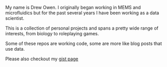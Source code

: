 My name is Drew Owen. I originally began working in MEMS and microfluidics but for the past several years I have been working as a data scientist. 

This is a collection of personal projects and spans a pretty wide range of interests, from biology to roleplaying games. 

Some of these repos are working code, some are more like blog posts that use data.

Please also checkout my [gist page](https://gist.github.com/owendl)
